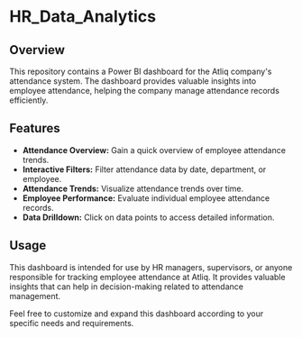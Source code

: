 # HR_Data_Analytics

## Overview

This repository contains a Power BI dashboard for the Atliq company's attendance system. The dashboard provides valuable insights into employee attendance, helping the company manage attendance records efficiently.


## Features

- **Attendance Overview:** Gain a quick overview of employee attendance trends.
- **Interactive Filters:** Filter attendance data by date, department, or employee.
- **Attendance Trends:** Visualize attendance trends over time.
- **Employee Performance:** Evaluate individual employee attendance records.
- **Data Drilldown:** Click on data points to access detailed information.

 ## Usage
This dashboard is intended for use by HR managers, supervisors, or anyone responsible for tracking employee attendance at Atliq. It provides valuable insights that can help in decision-making related to attendance management.

Feel free to customize and expand this dashboard according to your specific needs and requirements.
